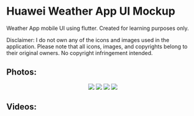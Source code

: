 # Huawei Weather App UI Mockup

Weather App mobile UI using flutter. Created for learning purposes only.

Disclaimer: I do not own any of the icons and images used in the application. Please note that all icons, images, and copyrights belong to their original owners. No copyright infringement intended.

## Photos:
<p align="center">
<img src="(https://user-images.githubusercontent.com/94532348/207019773-575014b8-536c-40f9-a491-3f81e1c0e934.png)"/>
<img src="(https://user-images.githubusercontent.com/94532348/207019783-5fe582d5-1717-4633-8b8e-9644387b7d37.png)"/>
<img src="(https://user-images.githubusercontent.com/94532348/207019798-9eca5366-446d-4c9c-b529-b763f5b63054.png)"/>
<img src="(https://user-images.githubusercontent.com/94532348/207019807-0c6a0785-c5ba-4657-8835-00664ebfd509.png)"/>
</p>
  
## Videos:
